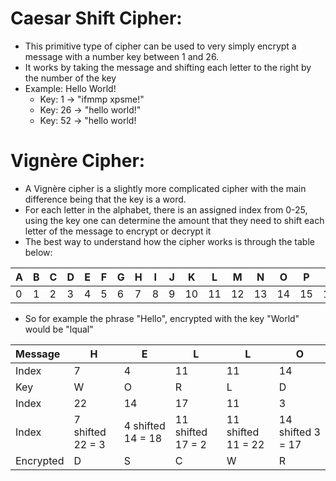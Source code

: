 # Caesar Shift Cipher:
- This primitive type of cipher can be used to very simply encrypt a message with a number key between 1 and 26.
- It works by taking the message and shifting each letter to the right by the number of the key
- Example: Hello World!
    - Key: 1 -> "ifmmp xpsme!"
    - Key: 26 -> "hello world!"
    - Key: 52 -> "hello world!

# Vignère Cipher:
- A Vignère cipher is a slightly more complicated cipher with the main difference being that the key is a word.
- For each letter in the alphabet, there is an assigned index from 0-25, using the key one can determine the amount that they need to shift each letter of the message to encrypt or decrypt it
- The best way to understand how the cipher works is through the table below:

| A | B | C | D | E | F | G | H | I | J | K | L | M | N | O | P | Q | R | S | T | U | V | W | X | Y | Z |
|---|---|---|---|---|---|---|---|---|---|---|---|---|---|---|---|---|---|---|---|---|---|---|---|---|---|
| 0 | 1 | 2 | 3 | 4 | 5 | 6 | 7 | 8 | 9 | 10| 11| 12| 13| 14| 15| 16| 17| 18| 19| 20| 21| 22| 23| 24| 25|

- So for example the phrase "Hello", encrypted with the key "World" would be "lqual" 

| Message | H | E | L | L | O |
|:--|---|---|---|---|---|
| Index | 7 | 4 | 11| 11| 14|
| Key | W | O | R | L | D |
| Index | 22| 14| 17| 11| 3 |
|Index|7 shifted 22 = 3|4 shifted 14 = 18|11 shifted 17 = 2|11 shifted 11 = 22|14 shifted 3 = 17|
| Encrypted | D| S| C| W| R |
